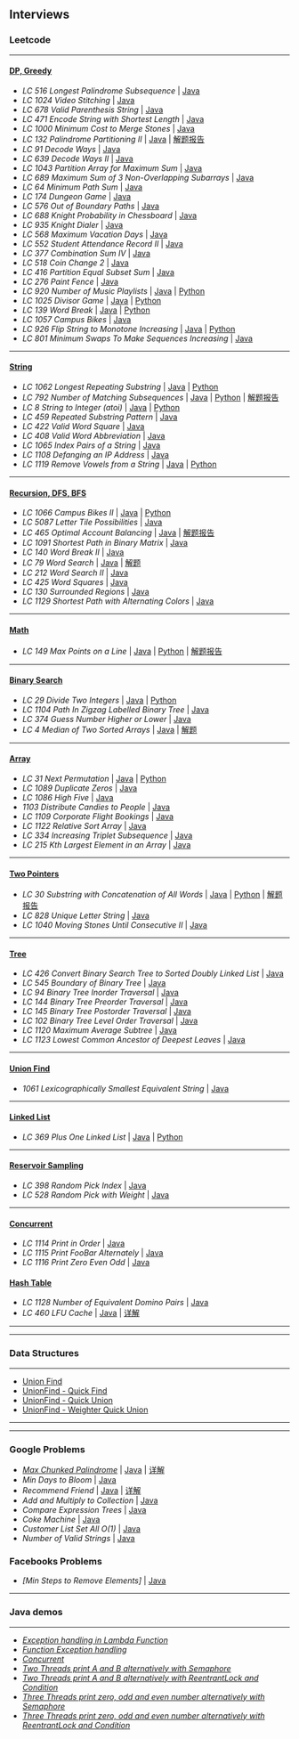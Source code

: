 ## Interviews

### Leetcode
---
#### [DP, Greedy](https://github.com/snowan/interviews/tree/master/javasolution/src/main/java/leetcode/dpgreedy)
- *LC 516 Longest Palindrome Subsequence* | [Java](./javasolution/src/main/java/leetcode/dpgreedy/LC516)
- *LC 1024 Video Stitching* | [Java](./javasolution/src/main/java/leetcode/dp/LC1024)
- *LC 678 Valid Parenthesis String* | [Java](./javasolution/src/main/java/leetcode/dp/LC678)
- *LC 471 Encode String with Shortest Length* | [Java](./javasolution/src/main/java/leetcode/dpgreedy/LC471)
- *LC 1000 Minimum Cost to Merge Stones* | [Java](./javasolution/src/main/java/leetcode/dpgreedy/LC1000)
- *LC 132 Palindrome Partitioning II* | [Java](./javasolution/src/main/java/leetcode/dpgreedy/LC132) | [解题报告](https://snowan.github.io/post/lc132/)
- *LC 91 Decode Ways* | [Java](./javasolution/src/main/java/leetcode/dpgreedy/LC91)
- *LC 639 Decode Ways II* | [Java](./javasolution/src/main/java/leetcode/dpgreedy/LC639)
- *LC 1043 Partition Array for Maximum Sum* | [Java](./javasolution/src/main/java/leetcode/dpgreedy/LC1043)
- *LC 689 Maximum Sum of 3 Non-Overlapping Subarrays* | [Java](./javasolution/src/main/java/leetcode/dpgreedy/LC689)
- *LC 64 Minimum Path Sum* | [Java](./javasolution/src/main/java/leetcode/dpgreedy/LC64)
- *LC 174 Dungeon Game* | [Java](./javasolution/src/main/java/leetcode/dpgreedy/LC174)
- *LC 576 Out of Boundary Paths* | [Java](./javasolution/src/main/java/leetcode/dpgreedy/LC576)
- *LC 688 Knight Probability in Chessboard* | [Java](./javasolution/src/main/java/leetcode/dpgreedy/LC688)
- *LC 935 Knight Dialer* | [Java](./javasolution/src/main/java/leetcode/dpgreedy/LC935)
- *LC 568 Maximum Vacation Days* | [Java](./javasolution/src/main/java/leetcode/dpgreedy/LC568)
- *LC 552 Student Attendance Record II* | [Java](./javasolution/src/main/java/leetcode/dpgreedy/LC552)
- *LC 377 Combination Sum IV* | [Java](./javasolution/src/main/java/leetcode/dpgreedy/LC377)
- *LC 518 Coin Change 2* | [Java](./javasolution/src/main/java/leetcode/dpgreedy/LC518)
- *LC 416 Partition Equal Subset Sum* | [Java](./javasolution/src/main/java/leetcode/dpgreedy/LC416)
- *LC 276 Paint Fence* | [Java](./javasolution/src/main/java/leetcode/dpgreedy/LC276)
- *LC 920 Number of Music Playlists* | [Java](./javasolution/src/main/java/leetcode/dpgreedy/LC920) | [Python](./python/main/leetcode/LC920/number_music_playlist.py)
- *LC 1025 Divisor Game* | [Java](./javasolution/src/main/java/leetcode/dpgreedy/LC1025) | [Python](./python/main/leetcode/LC1025/divisor_game.py)
- *LC 139 Word Break* | [Java](./javasolution/src/main/java/leetcode/dpgreedy/LC139) | [Python](./python/main/leetcode/LC139/word_break.py)
- *LC 1057 Campus Bikes* | [Java](./javasolution/src/main/java/leetcode/dpgreedy/LC1057)
- *LC 926 Flip String to Monotone Increasing* | [Java](./javasolution/src/main/java/leetcode/dpgreedy/LC926) | [Python](./python/main/leetcode/LC926/flip_string_to_monotone_increase.py)
- *LC 801 Minimum Swaps To Make Sequences Increasing* | [Java](./javasolution/src/main/java/leetcode/dpgreedy/LC801)


---
#### [String](https://github.com/snowan/interviews/tree/master/javasolution/src/main/java/leetcode/string)
- *LC 1062 Longest Repeating Substring* | [Java](./javasolution/src/main/java/leetcode/string/LC1062) | [Python](./python/main/leetcode/LC1062/longest_repeat_substring.py)
- *LC 792 Number of Matching Subsequences* | [Java](./javasolution/src/main/java/leetcode/string/LC792) | [Python](./python/main/leetcode/LC792/numMatchingSubseq.py) | [解题报告](https://snowan.github.io/post/lc792/)
- *LC 8 String to Integer (atoi)* | [Java](./javasolution/src/main/java/leetcode/string/LC8) | [Python](./python/main/leetcode/LC8/atoi.py)
- *LC 459 Repeated Substring Pattern* | [Java](./javasolution/src/main/java/leetcode/string/LC459)
- *LC 422 Valid Word Square* | [Java](./javasolution/src/main/java/leetcode/string/LC422)
- *LC 408 Valid Word Abbreviation* | [Java](./javasolution/src/main/java/leetcode/string/LC408)
- *LC 1065 Index Pairs of a String* | [Java](./javasolution/src/main/java/leetcode/string/LC1065)
- *LC 1108 Defanging an IP Address* | [Java](./javasolution/src/main/java/leetcode/string/LC1108)
- *LC 1119 Remove Vowels from a String* | [Java](./javasolution/src/main/java/leetcode/string/LC1119) | [Python](./python/leetcode/LC1119/remove_vowels.py)


---
#### [Recursion, DFS, BFS](https://github.com/snowan/interviews/tree/master/javasolution/src/main/java/leetcode/recursion_dfs_bfs)
- *LC 1066 Campus Bikes II* | [Java](./javasolution/src/main/java/leetcode/recursion/LC1066) | [Python]()
- *LC 5087 Letter Tile Possibilities* | [Java](./javasolution/src/main/java/leetcode/recursion_dfs_bfs/LC5087)
- *LC 465 Optimal Account Balancing* | [Java](./javasolution/src/main/java/leetcode/recursion_dfs_bfs/LC465) | [解题报告](https://snowan.github.io/post/lc465/)
- *LC 1091 Shortest Path in Binary Matrix* | [Java](./javasolution/src/main/java/leetcode/recursion_dfs_bfs/LC1091)
- *LC 140 Word Break II* | [Java](./javasolution/src/main/java/leetcode/recursion_dfs_bfs/LC140)
- *LC 79 Word Search* | [Java](./javasolution/src/main/java/leetcode/recursion_dfs_bfs/LC79) | [解题](./javasolution/src/main/java/leetcode/recursion_dfs_bfs/LC79/79.word-search.md)
- *LC 212 Word Search II* | [Java](./javasolution/src/main/java/leetcode/recursion_dfs_bfs/LC212)
- *LC 425 Word Squares* | [Java](./javasolution/src/main/java/leetcode/recursion_dfs_bfs/LC425)
- *LC 130 Surrounded Regions* | [Java](./javasolution/src/main/java/leetcode/recursion_dfs_bfs/LC130)
- *LC 1129 Shortest Path with Alternating Colors* | [Java](./javasolution/src/main/java/leetcode/recursion_dfs_bfs/LC1129)


---
#### [Math](https://github.com/snowan/interviews/tree/master/javasolution/src/main/java/leetcode/math)
- *LC 149 Max Points on a Line* | [Java](./javasolution/src/main/java/leetcode/math/LC149) | [Python](./python/main/leetcode/LC149/maxPoints.py) | [解题报告](https://snowan.github.io/post/lc149/)


---
#### [Binary Search](https://github.com/snowan/interviews/tree/master/javasolution/src/main/java/leetcode/binarysearch)
- *LC 29 Divide Two Integers* | [Java](./javasolution/src/main/java/leetcode/binarysearch/LC29) | [Python]()
- *LC 1104 Path In Zigzag Labelled Binary Tree* | [Java](./javasolution/src/main/java/leetcode/binarysearch/LC1104)
- *LC 374 Guess Number Higher or Lower* | [Java](./javasolution/src/main/java/leetcode/binarysearch/LC374)
- *LC 4 Median of Two Sorted Arrays* | [Java](./javasolution/src/main/java/leetcode/binarysearch/LC4) | [解题](./javasolution/src/main/java/leetcode/binarysearch/LC4/4.median-of-two-sorted-array.md)


---
#### [Array](https://github.com/snowan/interviews/tree/master/javasolution/src/main/java/leetcode/array)
- *LC 31 Next Permutation* | [Java](./javasolution/src/main/java/leetcode/array/LC31) | [Python](./python/main/leetcode/LC31/solution.py)
- *LC 1089 Duplicate Zeros* | [Java](./javasolution/src/main/java/leetcode/array/LC1089)
- *LC 1086 High Five* | [Java](./javasolution/src/main/java/leetcode/array/LC1086)
- *1103 Distribute Candies to People* | [Java](./javasolution/src/main/java/leetcode/array/LC1103)
- *LC 1109 Corporate Flight Bookings* | [Java](./javasolution/src/main/java/leetcode/array/LC1109)
- *LC 1122 Relative Sort Array* | [Java](./javasolution/src/main/java/leetcode/array/LC1122)
- *LC 334 Increasing Triplet Subsequence* | [Java](./javasolution/src/main/java/leetcode/array/LC334)
- *LC 215 Kth Largest Element in an Array* | [Java](./javasolution/src/main/java/leetcode/array/LC215)

---
#### [Two Pointers](https://github.com/snowan/interviews/tree/master/javasolution/src/main/java/leetcode/twopointers)
- *LC 30 Substring with Concatenation of All Words* | [Java](./javasolution/src/main/java/leetcode/twopointers/LC30) | [Python](./python/main/leetcode/LC30/solution.py) | [解题报告](https://snowan.github.io/post/lc30/)
- *LC 828 Unique Letter String* | [Java](./javasolution/src/main/java/leetcode/twopointers/LC828)
- *LC 1040 Moving Stones Until Consecutive II* | [Java](./javasolution/src/main/java/leetcode/twopointers/LC1040)


---
#### [Tree](https://github.com/snowan/interviews/tree/master/javasolution/src/main/java/leetcode/tree)
- *LC 426 Convert Binary Search Tree to Sorted Doubly Linked List* | [Java](./javasolution/src/main/java/leetcode/tree/LC426)
- *LC 545 Boundary of Binary Tree* | [Java](./javasolution/src/main/java/leetcode/tree/LC545)
- *LC 94 Binary Tree Inorder Traversal* | [Java](./javasolution/src/main/java/leetcode/tree/LC94)
- *LC 144 Binary Tree Preorder Traversal* | [Java](./javasolution/src/main/java/leetcode/tree/LC144)
- *LC 145 Binary Tree Postorder Traversal* | [Java](./javasolution/src/main/java/leetcode/tree/LC145)
- *LC 102 Binary Tree Level Order Traversal* | [Java](./javasolution/src/main/java/leetcode/tree/LC102)
- *LC 1120 Maximum Average Subtree* | [Java](./javasolution/src/main/java/leetcode/tree/LC1120)
- *LC 1123 Lowest Common Ancestor of Deepest Leaves* | [Java](./javasolution/src/main/java/leetcode/tree/LC1123)


---
#### [Union Find](https://github.com/snowan/interviews/tree/master/javasolution/src/main/java/leetcode/unionfind)
- *1061 Lexicographically Smallest Equivalent String* | [Java](./javasolution/src/main/java/leetcode/unionfind/LC1061) 


---
#### [Linked List](https://github.com/snowan/interviews/tree/master/javasolution/src/main/java/leetcode/linkedlist)
- *LC 369 Plus One Linked List* | [Java](./javasolution/src/main/java/leetcode/linkedlist/LC369) | [Python](./python/main/leetcode/LC369/plus_one_linkedlist.py)


---
#### [Reservoir Sampling](https://github.com/snowan/interviews/tree/master/javasolution/src/main/java/leetcode/reservoirsample)
- *LC 398 Random Pick Index* | [Java](./javasolution/src/main/java/leetcode/reservoirsample/LC398)
- *LC 528 Random Pick with Weight* | [Java](./javasolution/src/main/java/leetcode/reservoirsample/LC528)


---
#### [Concurrent](https://github.com/snowan/interviews/tree/master/javasolution/src/main/java/leetcode/concurrency)
- *LC 1114 Print in Order* | [Java](./javasolution/src/main/java/leetcode/concurrency/LC1114)
- *LC 1115 Print FooBar Alternately* | [Java](./javasolution/src/main/java/leetcode/concurrency/LC1115)
- *LC 1116 Print Zero Even Odd* | [Java](./javasolution/src/main/java/leetcode/concurrency/LC1116)

#### [Hash Table](https://github.com/snowan/interviews/tree/master/javasolution/src/main/java/leetcode/hashtable)
- *LC 1128 Number of Equivalent Domino Pairs* | [Java](./javasolution/src/main/java/leetcode/hashtable/LC1128)
- *LC 460 LFU Cache* | [Java](./javasolution/src/main/java/leetcode/hashtable/LC460) | [详解](./javasolution/src/main/java/leetcode/hashtable/LC460/460.LFU-cache.md)


---
---
### Data Structures 
---
- [Union Find](https://snowan.github.io/post/union-find/)
- [UnionFind - Quick Find](./javasolution/src/main/java/leetcode/unionfind/QuickFind.java)
- [UnionFind - Quick Union](./javasolution/src/main/java/leetcode/unionfind/QuickUnion.java)
- [UnionFind - Weighter Quick Union](./javasolution/src/main/java/leetcode/unionfind/WeighterQuickFind.java)


---
---
### Google Problems
- *[Max Chunked Palindrome](./javasolution/src/main/java/google/onsite/chunked_palindrome.md)* | [Java](./javasolution/src/main/java/google/ChunkedPalindrome.java) | [详解](./javasolution/src/main/java/google/onsite/chunked_palindrome.md)
- *Min Days to Bloom* | [Java](./javasolution/src/main/java/google/MinDays2Bloom.java)
- *Recommend Friend* | [Java](./javasolution/src/main/java/google/RecommendFriend.java) | [详解](./javasolution/src/main/java/google/onsite/recommend_friends.md)
- *Add and Multiply to Collection* | [Java](./javasolution/src/main/java/google/AddOrMultiplyToCollection.java)
- *Compare Expression Trees* | [Java](./javasolution/src/main/java/google/CompareExpressionTrees.java)
- *Coke Machine* | [Java](./javasolution/src/main/java/google/CokeMachine.java)
- *Customer List Set All O(1)* | [Java](./javasolution/src/main/java/google/CustomListSetAll.java)
- *Number of Valid Strings* | [Java](./javasolution/src/main/java/google/NumOfValidStr.java)


### Facebooks Problems
- *[Min Steps to Remove Elements]* | [Java](./javasolution/src/main/java/facebook/MinStepsToMoveElements.java)

---
### Java demos
---
- *[Exception handling in Lambda Function](./javasolution/src/main/java/java8demos/LambadaExceptionHandling)* 
- *[Function Exception handling](./javasolution/src/main/java/java8demos/function)*
- *[Concurrent](./javasolution/src/main/java/java8demos/concurrent)*
- *[Two Threads print A and B alternatively with Semaphore](./javasolution/src/main/java/java8demos/concurrent/PrintABAlternativelySemaphore.java)*
- *[Two Threads print A and B alternatively with ReentrantLock and Condition](./javasolution/src/main/java/java8demos/concurrent/PrintABAlternativelyReentrantLock.java)*
- *[Three Threads print zero, odd and even number alternatively with Semaphore](./javasolution/src/main/java/java8demos/concurrent/PrintZeroOddEvenSemaphore.java)*
- *[Three Threads print zero, odd and even number alternatively with ReentrantLock and Condition](./javasolution/src/main/java/java8demos/concurrent/PrintZeroEvenOddReentrantLock.java)*
